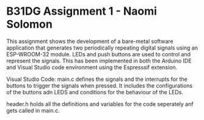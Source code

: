 # B31DG Assignment 1 - Naomi Solomon

This assignment shows the development of a bare-metal software application that generates two periodically repeating digital signals using an ESP-WROOM-32 module. LEDs and push buttons are used to control and represent the signals.
This has been implemented in both the Arduino IDE and Visual Studio code environment using the Espresssif extension.

Visual Studio Code:
main.c defines the signals and the interrupts for the buttons to trigger the signals when pressed. It includes the configurations of the buttons adn LEDS and conditions for the behaviour of the LEDs.

header.h holds all the definitions and variables for the code seperately anf gets called in main.c.


